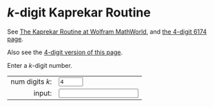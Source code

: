 
[//]: # (gen-title: 6174: k-digit - philthompson.me)

[//]: # (gen-keywords: 6174, Kaprekar, Wolfram, Numberphile)

[//]: # (gen-description: JavaScript app for evaluating the Kaprekar Routine for any k-digit number")

[//]: # (gen-meta-end)

  <h1><i>k</i>-digit Kaprekar Routine</h1>
  <p>See <a target="_blank" href="https://mathworld.wolfram.com/KaprekarRoutine.html">The Kaprekar Routine at Wolfram MathWorld</a>, and <a href="./index.html">the 4-digit 6174 page</a>.</p>
  <p>Also see the <a href="./index.html">4-digit version of this page</a>.</p>
  <p>Enter a <i>k</i>-digit number.</p>
  <table border="0">
    <tr><td style="text-align: right;">num digits <i>k</i>:</td><td><input type="number" min="2" max="16" value="4" id="n" /></td></tr>
    <tr><td style="text-align: right;">input:</td><td><input type="number" id="i" /></td></tr>
  </table>
  <div id="p" style="font-family:monospace; margin-top:1.0rem;"></div>

<script type="text/javascript">

var p = document.getElementById('p');
var nInput = document.getElementById('n');
var i = document.getElementById('i');
var n = 4;
var seen = [];

var next = function(digitStr, iter) {
  if (iter > 100) {
    p.innerHTML += "<br/>stopping after 100 iterations<br/>";
    return;
  } else {
    p.innerHTML += "<span style=\"opacity:0.4;\">" + (iter+1) + "</span><br/>";
  }
  while (digitStr.length < n) {
    digitStr = '0' + digitStr;
  }
  let d = [];
  for (let i = 0; i < n; i++) {
    d[i] = parseInt(digitStr[i]);
  }
  d.sort();
  let rev = parseInt(d.join(""));
  d.reverse();
  let sor = parseInt(d.join(""));
  let dif = sor - rev;
  let wasLoop = (seen.indexOf(dif) != -1);
  seen.unshift(dif);
  p.innerHTML += sor + " <-- sort digits<br/>";
  for (let i = 1; i < n; i++) {
    if (rev < Math.pow(10, i)) {
      for (let j = 0; j < n - i; j++) {
        p.innerHTML += "0";
      }
      break;
    }
  }
  p.innerHTML += rev + " <-- reverse<br/>";
  p.innerHTML += "----<br/>";
  for (let i = 1; i < n; i++) {
    if (dif < Math.pow(10, i)) {
      for (let j = 0; j < n - i; j++) {
        p.innerHTML += "0";
      }
      break;
    }
  }
  p.innerHTML += dif + " <-- subtract <br/>";
	if (n === 4 && dif == 6174) {
    return;
  }
  if (wasLoop) {
    p.innerHTML += "<br/>loop detected!<br/>";
    return;
  }
  if (dif.toString() == digitStr) {
    return;
  }
  p.innerHTML += "<br/>";
  next(dif.toString(), iter + 1);
};

var start = function() {
  seen = [];
  p.innerHTML = "";
  const nString = nInput.value.replace(/[^0-9]*/g, '');
  if (n.length == 0 || n.length > 1) {
    p.innerHTML = "enter a number of digits, 2-16";
    return;
  }
  n = parseInt(nString);
  if (n < 2 || n > 16) {
    p.innerHTML = "enter a number of digits, 2-16";
    return;
  }
  const inputLengthMsg = "enter a 1-" + n + " digit number using at least 2 different digits";
  let s = i.value.replace(/[^0-9]*/g, '');
  
  if (s.length == 0 || s.length > n) {
    p.innerHTML = inputLengthMsg;
    return;
  }
  let allSameDigit = true;
  for (let i = 1; i < n; i++) {
    if (s[i] !== s[0]) {
      allSameDigit = false;
      break;
    }
  }
  if (allSameDigit) {
    p.innerHTML = inputLengthMsg;
    return;
  }
  const input = parseInt(s);
  if (input <= 0) {
    p.innerHTML = inputLengthMsg;
  } else if (input >= 1) {
    while (s.length < n) {
      s = '0' + s;
    }
    p.innerHTML = s + " <-- input<br/><br/>";
	  next(s, 0);
  }
};

nInput.addEventListener("input", start);
i.addEventListener("input", start);
if (i.value.length > 0) {
  start();
}

</script>
